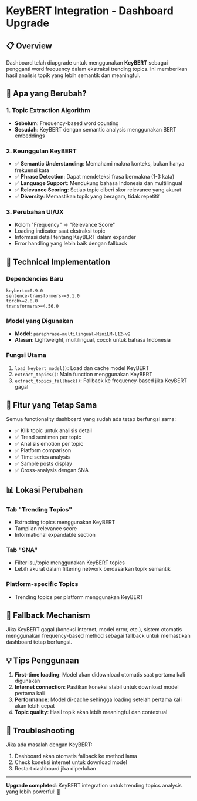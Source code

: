 # KeyBERT Integration - Dashboard Upgrade

## 📋 Overview
Dashboard telah diupgrade untuk menggunakan **KeyBERT** sebagai pengganti word frequency dalam ekstraksi trending topics. Ini memberikan hasil analisis topik yang lebih semantik dan meaningful.

## 🚀 Apa yang Berubah?

### 1. **Topic Extraction Algorithm**
- **Sebelum**: Frequency-based word counting
- **Sesudah**: KeyBERT dengan semantic analysis menggunakan BERT embeddings

### 2. **Keunggulan KeyBERT**
- ✅ **Semantic Understanding**: Memahami makna konteks, bukan hanya frekuensi kata
- ✅ **Phrase Detection**: Dapat mendeteksi frasa bermakna (1-3 kata)
- ✅ **Language Support**: Mendukung bahasa Indonesia dan multilingual
- ✅ **Relevance Scoring**: Setiap topic diberi skor relevance yang akurat
- ✅ **Diversity**: Memastikan topik yang beragam, tidak repetitif

### 3. **Perubahan UI/UX**
- Kolom "Frequency" → "Relevance Score"
- Loading indicator saat ekstraksi topic
- Informasi detail tentang KeyBERT dalam expander
- Error handling yang lebih baik dengan fallback

## 🔧 Technical Implementation

### Dependencies Baru
```
keybert==0.9.0
sentence-transformers>=5.1.0
torch>=2.8.0
transformers>=4.56.0
```

### Model yang Digunakan
- **Model**: `paraphrase-multilingual-MiniLM-L12-v2`
- **Alasan**: Lightweight, multilingual, cocok untuk bahasa Indonesia

### Fungsi Utama
1. `load_keybert_model()`: Load dan cache model KeyBERT
2. `extract_topics()`: Main function menggunakan KeyBERT
3. `extract_topics_fallback()`: Fallback ke frequency-based jika KeyBERT gagal

## 🎯 Fitur yang Tetap Sama

Semua functionality dashboard yang sudah ada tetap berfungsi sama:
- ✅ Klik topic untuk analisis detail
- ✅ Trend sentimen per topic  
- ✅ Analisis emotion per topic
- ✅ Platform comparison
- ✅ Time series analysis
- ✅ Sample posts display
- ✅ Cross-analysis dengan SNA

## 📊 Lokasi Perubahan

### Tab "Trending Topics"
- Extracting topics menggunakan KeyBERT
- Tampilan relevance score
- Informational expandable section

### Tab "SNA" 
- Filter isu/topic menggunakan KeyBERT topics
- Lebih akurat dalam filtering network berdasarkan topik semantik

### Platform-specific Topics
- Trending topics per platform menggunakan KeyBERT

## 🔄 Fallback Mechanism

Jika KeyBERT gagal (koneksi internet, model error, etc.), sistem otomatis menggunakan frequency-based method sebagai fallback untuk memastikan dashboard tetap berfungsi.

## 💡 Tips Penggunaan

1. **First-time loading**: Model akan didownload otomatis saat pertama kali digunakan
2. **Internet connection**: Pastikan koneksi stabil untuk download model pertama kali  
3. **Performance**: Model di-cache sehingga loading setelah pertama kali akan lebih cepat
4. **Topic quality**: Hasil topik akan lebih meaningful dan contextual

## 🐛 Troubleshooting

Jika ada masalah dengan KeyBERT:
1. Dashboard akan otomatis fallback ke method lama
2. Check koneksi internet untuk download model
3. Restart dashboard jika diperlukan

---

**Upgrade completed**: KeyBERT integration untuk trending topics analysis yang lebih powerful! 🎉 
